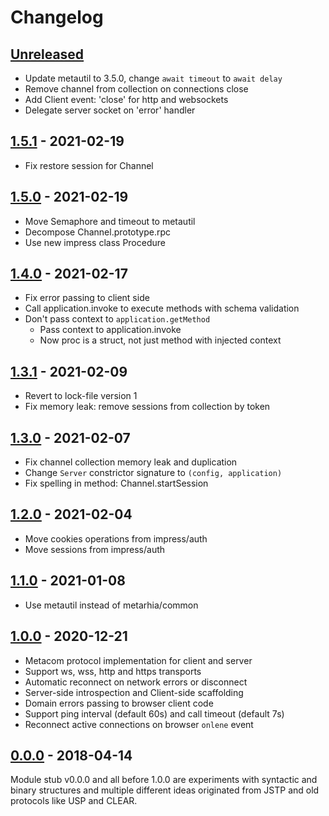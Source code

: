 # Changelog

## [Unreleased][unreleased]

- Update metautil to 3.5.0, change `await timeout` to `await delay`
- Remove channel from collection on connections close
- Add Client event: 'close' for http and websockets
- Delegate server socket on 'error' handler

## [1.5.1][] - 2021-02-19

- Fix restore session for Channel

## [1.5.0][] - 2021-02-19

- Move Semaphore and timeout to metautil
- Decompose Channel.prototype.rpc
- Use new impress class Procedure

## [1.4.0][] - 2021-02-17

- Fix error passing to client side
- Call application.invoke to execute methods with schema validation
- Don't pass context to `application.getMethod`
  - Pass context to application.invoke
  - Now proc is a struct, not just method with injected context

## [1.3.1][] - 2021-02-09

- Revert to lock-file version 1
- Fix memory leak: remove sessions from collection by token

## [1.3.0][] - 2021-02-07

- Fix channel collection memory leak and duplication
- Change `Server` constrictor signature to `(config, application)`
- Fix spelling in method: Channel.startSession

## [1.2.0][] - 2021-02-04

- Move cookies operations from impress/auth
- Move sessions from impress/auth

## [1.1.0][] - 2021-01-08

- Use metautil instead of metarhia/common

## [1.0.0][] - 2020-12-21

- Metacom protocol implementation for client and server
- Support ws, wss, http and https transports
- Automatic reconnect on network errors or disconnect
- Server-side introspection and Client-side scaffolding
- Domain errors passing to browser client code
- Support ping interval (default 60s) and call timeout (default 7s)
- Reconnect active connections on browser `onlene` event

## [0.0.0][] - 2018-04-14

Module stub v0.0.0 and all before 1.0.0 are experiments with syntactic and
binary structures and multiple different ideas originated from JSTP and old
protocols like USP and CLEAR.

[unreleased]: https://github.com/metarhia/metacom/compare/v1.5.1...HEAD
[1.5.1]: https://github.com/metarhia/metacom/compare/v1.5.0...v1.5.1
[1.5.0]: https://github.com/metarhia/metacom/compare/v1.4.0...v1.5.0
[1.4.0]: https://github.com/metarhia/metacom/compare/v1.3.1...v1.4.0
[1.3.1]: https://github.com/metarhia/metacom/compare/v1.3.0...v1.3.1
[1.3.0]: https://github.com/metarhia/metacom/compare/v1.2.0...v1.3.0
[1.2.0]: https://github.com/metarhia/metacom/compare/v1.1.0...v1.2.0
[1.1.0]: https://github.com/metarhia/metacom/compare/v1.0.0...v1.1.0
[1.0.0]: https://github.com/metarhia/metacom/compare/v0.0.0...v1.0.0
[0.0.0]: https://github.com/metarhia/metacom/releases/tag/v0.0.0
